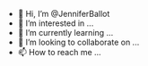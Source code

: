 - 👋 Hi, I’m @JenniferBallot
- 👀 I’m interested in ...
- 🌱 I’m currently learning ...
- 💞️ I’m looking to collaborate on ...
- 📫 How to reach me ...

<!---
JenniferBallot/JenniferBallot is a ✨ special ✨ repository because its `README.md` (this file) appears on your GitHub profile.
You can click the Preview link to take a look at your changes.
--->
